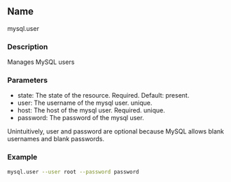 ## Name

mysql.user

### Description

Manages MySQL users

### Parameters

* state: The state of the resource. Required. Default: present.
* user: The username of the mysql user. unique.
* host: The host of the mysql user. Required. unique.
* password: The password of the mysql user.

Unintuitively, user and password are optional because MySQL allows blank usernames and blank passwords.

### Example

```bash
mysql.user --user root --password password
```

